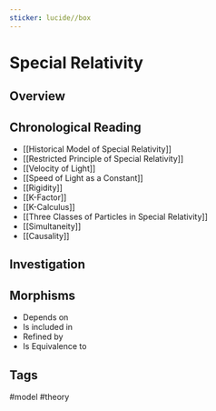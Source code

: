 ```yaml
---
sticker: lucide//box
---
```

# Special Relativity
## Overview

## Chronological Reading
- [[Historical Model of Special Relativity]]
- [[Restricted Principle of Special Relativity]]
- [[Velocity of Light]]
- [[Speed of Light as a Constant]]
- [[Rigidity]]
- [[K-Factor]]
- [[K-Calculus]]
- [[Three Classes of Particles in Special Relativity]]
- [[Simultaneity]]
- [[Causality]]
## Investigation

## Morphisms
- Depends on
- Is included in
- Refined by
- Is Equivalence to

## Tags
#model #theory